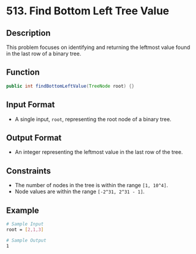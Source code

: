 # 513. Find Bottom Left Tree Value

## Description

This problem focuses on identifying and returning the leftmost value found in the last row of a binary tree.

## Function

```java
public int findBottomLeftValue(TreeNode root) {}
```

## Input Format

- A single input, `root`, representing the root node of a binary tree.

## Output Format

- An integer representing the leftmost value in the last row of the tree.

## Constraints

- The number of nodes in the tree is within the range `[1, 10^4]`.
- Node values are within the range `[-2^31, 2^31 - 1]`.

## Example

```bash
# Sample Input
root = [2,1,3]

# Sample Output
1
```
